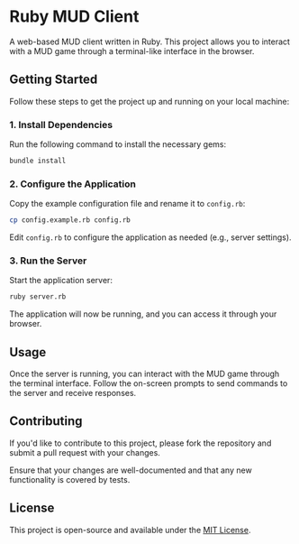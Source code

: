 # Ruby MUD Client

A web-based MUD client written in Ruby. This project allows you to interact with a MUD game through a terminal-like interface in the browser.

## Getting Started

Follow these steps to get the project up and running on your local machine:

### 1. Install Dependencies

Run the following command to install the necessary gems:

```bash
bundle install
```

### 2. Configure the Application

Copy the example configuration file and rename it to `config.rb`:

```bash
cp config.example.rb config.rb
```

Edit `config.rb` to configure the application as needed (e.g., server settings).

### 3. Run the Server

Start the application server:

```bash
ruby server.rb
```

The application will now be running, and you can access it through your browser.

## Usage

Once the server is running, you can interact with the MUD game through the terminal interface. Follow the on-screen prompts to send commands to the server and receive responses.

## Contributing

If you'd like to contribute to this project, please fork the repository and submit a pull request with your changes.

Ensure that your changes are well-documented and that any new functionality is covered by tests.

## License

This project is open-source and available under the [MIT License](LICENSE).
